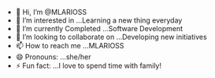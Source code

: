 - 👋 Hi, I’m @MLARIOSS
- 👀 I’m interested in ...Learning a new thing everyday
- 🌱 I’m currently Completed ...Software Development
- 💞️ I’m looking to collaborate on ...Developing new initiatives
- 📫 How to reach me ...MLARIOSS
- 😄 Pronouns: ...she/her
- ⚡ Fun fact: ...I love to spend time with family!

<!---
MLARIOSS/MLARIOSS is a ✨ special ✨ repository because its `README.md` (this file) appears on your GitHub profile.
You can click the Preview link to take a look at your changes.
--->
